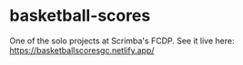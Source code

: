 # basketball-scores

One of the solo projects at Scrimba's FCDP.
See it live here: https://basketballscoresgc.netlify.app/
